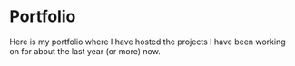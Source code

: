 # Portfolio
Here is my portfolio where I have hosted the projects I have been working on for about the last year (or more) now.
